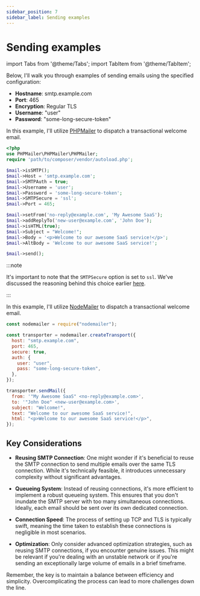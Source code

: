 ```yaml
---
sidebar_position: 7
sidebar_label: Sending examples
---
```


# Sending examples

import Tabs from '@theme/Tabs';
import TabItem from '@theme/TabItem';

Below, I'll walk you through examples of sending emails using the specified configuration:

- **Hostname**: smtp.example.com
- **Port**: 465
- **Encryption**: Regular TLS
- **Username**: "user"
- **Password**: "some-long-secure-token"

<Tabs>
  <TabItem value="phpmailer" label="PHPMailer" default>

In this example, I'll utilize [PHPMailer](https://github.com/PHPMailer/PHPMailer) to dispatch a transactional welcome email.

```php
<?php
use PHPMailer\PHPMailer\PHPMailer;
require 'path/to/composer/vendor/autoload.php';

$mail->isSMTP();
$mail->Host = 'smtp.example.com';
$mail->SMTPAuth = true;
$mail->Username = 'user';
$mail->Password = 'some-long-secure-token';
$mail->SMTPSecure = 'ssl';
$mail->Port = 465;

$mail->setFrom('no-reply@example.com', 'My Awesome SaaS');
$mail->addReplyTo('new-user@example.com', 'John Doe');
$mail->isHTML(true);
$mail->Subject = "Welcome!";
$mail->Body = '<p>Welcome to our awesome SaaS service!</p>';
$mail->AltBody = 'Welcome to our awesome SaaS service!';

$mail->send();
```

:::note

It's important to note that the `SMTPSecure` option is set to `ssl`. We've discussed the reasoning behind this choice earlier [here](/docs/transactional/smtp-configuration#configuring-tls).

:::

  </TabItem>

  <TabItem value="nodemailer" label="NodeMailer">

In this example, I'll utilize [NodeMailer](https://nodemailer.com) to dispatch a transactional welcome email.

```js
const nodemailer = require("nodemailer");

const transporter = nodemailer.createTransport({
  host: "smtp.example.com",
  port: 465,
  secure: true,
  auth: {
    user: "user",
    pass: "some-long-secure-token",
  },
});

transporter.sendMail({
  from: '"My Awesome SaaS" <no-reply@example.com>',
  to: '"John Doe" <new-user@example.com>',
  subject: "Welcome!",
  text: "Welcome to our awesome SaaS service!",
  html: "<p>Welcome to our awesome SaaS service!</p>",
});
```

  </TabItem>

</Tabs>

## Key Considerations

- **Reusing SMTP Connection**: One might wonder if it's beneficial to reuse the SMTP connection to send multiple emails over the same TLS connection. While it's technically feasible, it introduces unnecessary complexity without significant advantages.

- **Queueing System**: Instead of reusing connections, it's more efficient to implement a robust queueing system. This ensures that you don't inundate the SMTP server with too many simultaneous connections. Ideally, each email should be sent over its own dedicated connection.

- **Connection Speed**: The process of setting up TCP and TLS is typically swift, meaning the time taken to establish these connections is negligible in most scenarios.

- **Optimization**: Only consider advanced optimization strategies, such as reusing SMTP connections, if you encounter genuine issues. This might be relevant if you're dealing with an unstable network or if you're sending an exceptionally large volume of emails in a brief timeframe.

Remember, the key is to maintain a balance between efficiency and simplicity. Overcomplicating the process can lead to more challenges down the line.
